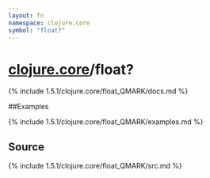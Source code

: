 ```yaml
---
layout: fn
namespace: clojure.core
symbol: "float?"
---
```


# [clojure.core](../)/float?

{% include 1.5.1/clojure.core/float_QMARK/docs.md %}

##Examples

{% include 1.5.1/clojure.core/float_QMARK/examples.md %}
## Source
{% include 1.5.1/clojure.core/float_QMARK/src.md %}

